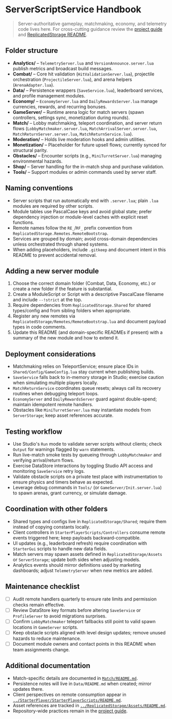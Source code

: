 # ServerScriptService Handbook

> Server-authoritative gameplay, matchmaking, economy, and telemetry code lives here. For cross-cutting guidance review the [project guide](../README.md) and [ReplicatedStorage README](../ReplicatedStorage/README.md).

## Folder structure
- **Analytics/** – `TelemetryServer.lua` and `VersionAnnounce.server.lua` publish metrics and broadcast build messages.
- **Combat/** – Core hit validation (`HitValidationServer.lua`), projectile orchestration (`ProjectileServer.lua`), and arena helpers (`ArenaAdapter.lua`).
- **Data/** – Persistence wrappers (`SaveService.lua`), leaderboard services, and profile management modules.
- **Economy/** – `EconomyServer.lua` and `DailyRewardsServer.lua` manage currencies, rewards, and recurring bonuses.
- **GameServer/** – Runtime arena logic for match servers (spawn controllers, settings sync, monetization during rounds).
- **Match/** – Lobby matchmaking, teleport coordination, and server return flows (`LobbyMatchmaker.server.lua`, `MatchArrivalServer.server.lua`, `MatchReturnServer.server.lua`, `MatchReturnService.lua`).
- **Moderation/** – Holds live moderation hooks and admin utilities.
- **Monetization/** – Placeholder for future upsell flows; currently synced for structural parity.
- **Obstacles/** – Encounter scripts (e.g., `MiniTurretServer.lua`) managing environmental hazards.
- **Shop/** – Server handling for the in-match shop and purchase validation.
- **Tools/** – Support modules or admin commands used by server staff.

## Naming conventions
- Server scripts that run automatically end with `.server.lua`; plain `.lua` modules are required by other scripts.
- Module tables use PascalCase keys and avoid global state; prefer dependency injection or module-level caches with explicit reset functions.
- Remote names follow the `RE_`/`RF_` prefix convention from `ReplicatedStorage.Remotes.RemoteBootstrap`.
- Services are grouped by domain; avoid cross-domain dependencies unless orchestrated through shared systems.
- When adding placeholders, include `.gitkeep` and document intent in this README to prevent accidental removal.

## Adding a new server module
1. Choose the correct domain folder (Combat, Data, Economy, etc.) or create a new folder if the feature is substantial.
2. Create a ModuleScript or Script with a descriptive PascalCase filename and include `--!strict` at the top.
3. Require dependencies from `ReplicatedStorage.Shared` for shared types/config and from sibling folders when appropriate.
4. Register any new remotes via `ReplicatedStorage/Remotes/RemoteBootstrap.lua` and document payload types in code comments.
5. Update this README (and domain-specific READMEs if present) with a summary of the new module and how to extend it.

## Deployment considerations
- Matchmaking relies on TeleportService; ensure place IDs in `Shared/Config/GameConfig.lua` stay current when publishing builds.
- `SaveService` falls back to in-memory storage in Studio; exercise caution when simulating multiple players locally.
- `MatchReturnService` coordinates queue resets; always call its recovery routines when debugging teleport loops.
- `EconomyServer` and `DailyRewardsServer` guard against double-spend; maintain idempotent remote handlers.
- Obstacles like `MiniTurretServer.lua` may instantiate models from `ServerStorage`; keep asset references accurate.

## Testing workflow
- Use Studio's `Run` mode to validate server scripts without clients; check `Output` for warnings flagged by `warn` statements.
- Run live-match smoke tests by queueing through `LobbyMatchmaker` and verifying arrival/return flows.
- Exercise DataStore interactions by toggling Studio API access and monitoring `SaveService` retry logs.
- Validate obstacle scripts on a private test place with instrumentation to ensure physics and timers behave as expected.
- Leverage debug commands in `Tools/` (or `GameServer/Init.server.lua`) to spawn arenas, grant currency, or simulate damage.

## Coordination with other folders
- Shared types and configs live in `ReplicatedStorage/Shared`; require them instead of copying constants locally.
- Client controllers in `StarterPlayerScripts/Controllers` consume remote events triggered here; keep payloads backward-compatible.
- UI updates (e.g., leaderboard refresh) require coordination with `StarterGui` scripts to handle new data fields.
- Match servers may spawn assets defined in `ReplicatedStorage/Assets` or `ServerStorage`; update both sides when adjusting models.
- Analytics events should mirror definitions used by marketing dashboards; adjust `TelemetryServer` when new metrics are added.

## Maintenance checklist
- [ ] Audit remote handlers quarterly to ensure rate limits and permission checks remain effective.
- [ ] Review DataStore key formats before altering `SaveService` or `ProfileServer` to avoid migrations surprises.
- [ ] Confirm `LobbyMatchmaker` teleport fallbacks still point to valid spawn locations in `GameServer` scripts.
- [ ] Keep obstacle scripts aligned with level design updates; remove unused hazards to reduce maintenance.
- [ ] Document module owners and contact points in this README when team assignments change.

## Additional documentation
- Match-specific details are documented in [`Match/README.md`](Match/README.md).
- Persistence notes will live in `Data/README.md` when created; mirror updates there.
- Client perspectives on remote consumption appear in [`../StarterPlayer/StarterPlayerScripts/README.md`](../StarterPlayer/StarterPlayerScripts/README.md).
- Asset references are tracked in [`../ReplicatedStorage/Assets/README.md`](../ReplicatedStorage/Assets/README.md).
- Repository-wide practices remain in the [project guide](../README.md).
